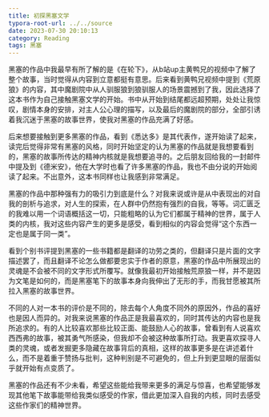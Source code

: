 ```yaml
---
title: 初探黑塞文学
typora-root-url: ../../source
date: 2023-07-30 20:10:13
category: Reading
tags: 黑塞
---
```


黑塞的作品中我最早有所了解的是《在轮下》，从b站up主黄鸭兄的视频中了解了整个故事，当时觉得从内容到立意都挺有意思。后来看到黄鸭兄视频中提到《荒原狼》的内容，其中魔剧院中从人驯服狼到狼驯服人的场景震撼到了我，因此选择了这本书作为自己接触黑塞文学的开始。书中从开始到结尾都远超预期，处处让我惊叹，剧情本身的安排，对主人公心理的描写，以及最后的魔剧院的部分，全部引诱着我沉迷于黑塞的故事世界，使我对黑塞的作品充满了好感。

后来想要接触到更多黑塞的作品，看到《悉达多》是其代表作，遂开始读了起来，读完后觉得非常有黑塞的风格，同时开始坚定的认为黑塞的作品就是我想要看到的，黑塞的故事所传达的精神内核就是我想要追寻的。之后朋友回给我的一封邮件中提及到《德米安》，他在大学时也看了许多黑塞的作品，我也不由分说的开始阅读了起来。不出意外，这本书同样也让我感到非常满足。

黑塞的作品中那种强有力的吸引力到底是什么？对我来说或许是从中表现出的对自我的剖析与追求，对人生的探索，在人群中仍然抱有强烈的自我，等等。词汇匮乏的我难以用一个词语概括这一切，只能粗略的认为它们都属于精神的世界，属于人类的内核，我对这些内容产生的更多是感受，看到相似的内容会觉得“这个东西一定也是属于同一类”。

看到个别书评提到黑塞的一些书籍都是翻译的功劳之类的，但翻译只是片面的文字描述罢了，而且翻译不论怎么做都要忠实于作者的原意，黑塞的作品中所展现出的灵魂是不会被不同的文字形式所覆写。就像我最初开始接触荒原狼一样，并不是因为文笔是如何的，而是黑塞笔下的故事本身向我伸出了无形的手，而我甘愿被其所拉入黑塞的故事世界。

不同的人对一本书的评价是不同的，除去每个人角度不同外的原因外，作品的喜好也是因人而异的。对我来说黑塞的作品正是我最喜欢的，同时其传达的内容也是我所追求的。有的人比较喜欢那些比较正面、能鼓励人心的故事，曾看到有人说喜欢西西弗的故事，被其勇气所感染，但我却不会被这种故事所打动。我更喜欢探寻人类的灵魂，或者发掘更多隐藏在故事背后的真相，这样的故事更多是在讲述着什么，而不是着重于赞扬与批判，这种判别是不可避免的，但上升到更显眼的层面似乎就开始有点变质了。

黑塞的作品还有不少未看，希望这些能给我带来更多的满足与惊喜，也希望能够发现其他笔下故事能带给我类似感受的作家，借此更加深入自我的内核，同时去感受这些作家们的精神世界。
